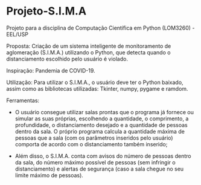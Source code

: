 # Projeto-S.I.M.A
Projeto para a disciplina de Computação Científica em Python (LOM3260) - EEL/USP

Proposta: Criação de um sistema inteligente de monitoramento de aglomeração (S.I.M.A.) utilizando o Python, 
que detecta quando o distanciamento escolhido pelo usuário é violado.

Inspiração: Pandemia de COVID-19.

Utilização: Para utilizar o S.I.M.A., o usuário deve ter o Python baixado, assim como as bibliotecas utilizadas: Tkinter, numpy, pygame e ramdom.

Ferramentas: 
- O usuário consegue utilizar salas prontas que o programa já fornece ou simular as suas próprias, escolhendo a quantidade, o comprimento,
  a profundidade, o distanciamento desejado e a quantidade de pessoas dentro da sala. O próprio programa calcula a quantidade máxima de pessoas que a sala 
  (com os parâmetros inseridos pelo usuário) comporta de acordo com o distanciamento também inserido;
  
- Além disso, o S.I.M.A. conta com avisos do número de pessoas dentro da sala, do número máximo possível de pessoas (sem infringir o distanciamento) e alertas
  de segurança (caso a sala chegue no seu limite máximo de pessoas).
